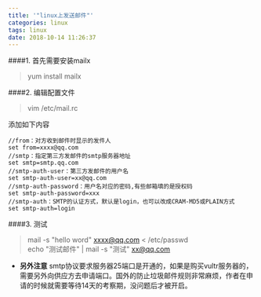 ```yaml
---
title: '"linux上发送邮件"'
categories: linux
tags: linux
date: 2018-10-14 11:26:37
---
```



####1.  首先需要安装mailx
>yum install mailx

####2.  编辑配置文件

>vim /etc/mail.rc


添加如下内容  
```
//from：对方收到邮件时显示的发件人  
set from=xxxx@qq.com  
//smtp：指定第三方发邮件的smtp服务器地址  
set smtp=smtp.qq.com  
//smtp-auth-user：第三方发邮件的用户名  
set smtp-auth-user=xx@qq.com  
//smtp-auth-password：用户名对应的密码,有些邮箱填的是授权码  
set smtp-auth-password=xxx  
//smtp-auth：SMTP的认证方式，默认是login，也可以改成CRAM-MD5或PLAIN方式  
set smtp-auth=login
```

####3. 测试  
>mail -s "hello word" xxxx@qq.com < /etc/passwd  
echo "测试邮件" | mail -s "测试" xx@qq.com

* **另外注意**
smtp协议要求服务器25端口是开通的，如果是购买vultr服务器的，需要另外向供应方去申请端口。国外的防止垃圾邮件规则非常麻烦，作者在申请的时候就需要等待14天的考察期，没问题后才被开启。
